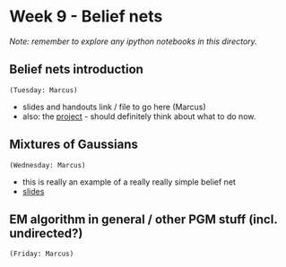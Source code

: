 # Week 9 - Belief nets

_Note: remember to explore any ipython notebooks in this directory._




## Belief nets introduction
`(Tuesday: Marcus)`
* slides and handouts link / file to go here (Marcus)
* also: the [project](https://github.com/garibaldu/comp421/blob/master/Assignments/Project.md) - should definitely think about what to do now.

## Mixtures of Gaussians
`(Wednesday: Marcus)`
* this is really an example of a really really simple belief net
* [slides](mix_of_Gaussian_slides.pdf) 

## EM algorithm in general / other PGM stuff (incl. undirected?)
`(Friday: Marcus)`


